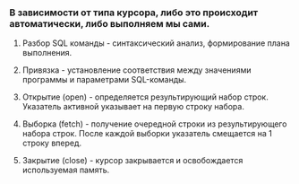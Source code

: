 ### В зависимости от типа курсора, либо это происходит автоматически, либо выполняем мы сами.

1. Разбор SQL команды - синтаксический анализ, формирование плана выполнения.

2. Привязка - установление соответствия между значениями программы и параметрами SQL-команды.

3. Открытие (open) - определяется результирующий набор строк. Указатель активной указывает на первую строку набора.

4. Выборка (fetch) - получение очередной строки из результирующего набора строк. После каждой выборки указатель смещается на 1 строку вперед.

5. Закрытие (close) - курсор закрывается и освобождается используемая память.